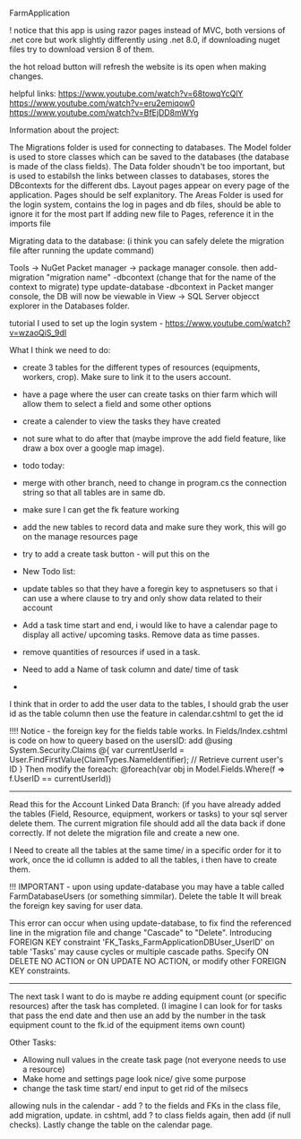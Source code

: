 FarmApplication

! notice that this app is using razor pages instead of MVC, both versions of .net core but work slightly differently
using .net 8.0, if downloading nuget files try to download version 8 of them.

the hot reload button will refresh the website is its open when making changes.

helpful links: https://www.youtube.com/watch?v=68towqYcQlY https://www.youtube.com/watch?v=eru2emiqow0 https://www.youtube.com/watch?v=BfEjDD8mWYg

Information about the project:

The Migrations folder is used for connecting to databases.
The Model folder is used to store classes which can be saved to the databases (the database is made of the class fields).
The Data folder shoudn't be too important, but is used to estabilsh the links between classes to databases, stores the DBcontexts for the different dbs.
Layout pages appear on every page of the application.
Pages should be self explanitory.
The Areas Folder is used for the login system, contains the log in pages and db files, should be able to ignore it for the most part
If adding new file to Pages, reference it in the imports file

Migrating data to the database:
(i think you can safely delete the migration file after running the update command)

Tools -> NuGet Packet manager -> package manager console. then add-migration "migration name" -dbcontext (change that for the name of the context to migrate)
type update-database -dbcontext in Packet manger console, the DB will now be viewable in View -> SQL Server objecct explorer in the Databases folder.

tutorial I used to set up the login system - https://www.youtube.com/watch?v=wzaoQiS_9dI

What I think we need to do:
- create 3 tables for the different types of resources (equipments, workers, crop). Make sure to link it to the users account.
- have a page where the user can create tasks on thier farm which will allow them to select a field and some other options
- create a calender to view the tasks they have created
- not sure what to do after that (maybe improve the add field feature, like draw a box over a google map image).

- todo today: 
- merge with other branch, need to change in program.cs the connection string so that all tables are in same db.
- make sure I can get the fk feature working 
- add the new tables to record data and make sure they work, this will go on the manage resources page
- try to add a create task button - will put this on the 


- New Todo list:
- update tables so that they have a foregin key to aspnetusers so that i can use a where clause to try and only show data related to their account
- Add a task time start and end, i would like to have a calendar page to display all active/ upcoming tasks. Remove data as time passes.
- remove quantities of resources if used in a task.
- Need to add a Name of task column and date/ time of task

- 

I think that in order to add the user data to the tables, I should grab the user id as the table column then use the feature in calendar.cshtml to get the id

!!!! Notice - the foreign key for the fields table works. In Fields/Index.cshtml is code on how to queery based on the usersID:
add @using System.Security.Claims
@{
		var currentUserId = User.FindFirstValue(ClaimTypes.NameIdentifier); // Retrieve current user's ID
}
Then modify the foreach:
@foreach(var obj in Model.Fields.Where(f => f.UserID == currentUserId))

------------------------------------------------------------------------------
Read this for the Account Linked Data Branch:
(if you have already added the tables (Field, Resource, equipment, workers or tasks) to your sql server delete them. 
The current migration file should add all the data back if done correctly. If not delete the migration file and create a new one.

I Need to create all the tables at the same time/ in a specific order for it to work, once the id collumn is added to all the tables, i then have to create them.


!!! IMPORTANT - upon using update-database you may have a table called FarmDatabaseUsers (or something simmilar). Delete the table
It will break the foreign key saving for user data.

This error can occur when using update-database, to fix find the referenced line in the migration file and change "Cascade" to "Delete".
Introducing FOREIGN KEY constraint 'FK_Tasks_FarmApplicationDBUser_UserID' on table 'Tasks' may cause cycles or multiple cascade paths. Specify ON DELETE NO ACTION or ON UPDATE NO ACTION, or modify other FOREIGN KEY constraints.




------------------------------------------------
The next task I want to do is maybe re adding equipment count (or specific resources) after the task has completed.
(I imagine I can look for for tasks that pass the end date and then use an add by the number in the task equipment count to the fk.id of the equipment items own count) 

Other Tasks: 
- Allowing null values in the create task page (not everyone needs to use a resource)
- Make home and settings page look nice/ give some purpose
- change the task time start/ end input to get rid of the milsecs

allowing nuls in the calendar - add ? to the fields and FKs in the class file, add migration, update. in cshtml, add ? to class fields again, then add (if null checks).
Lastly change the table on the calendar page.